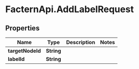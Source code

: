 # FacternApi.AddLabelRequest

## Properties
Name | Type | Description | Notes
------------ | ------------- | ------------- | -------------
**targetNodeId** | **String** |  | 
**labelId** | **String** |  | 



